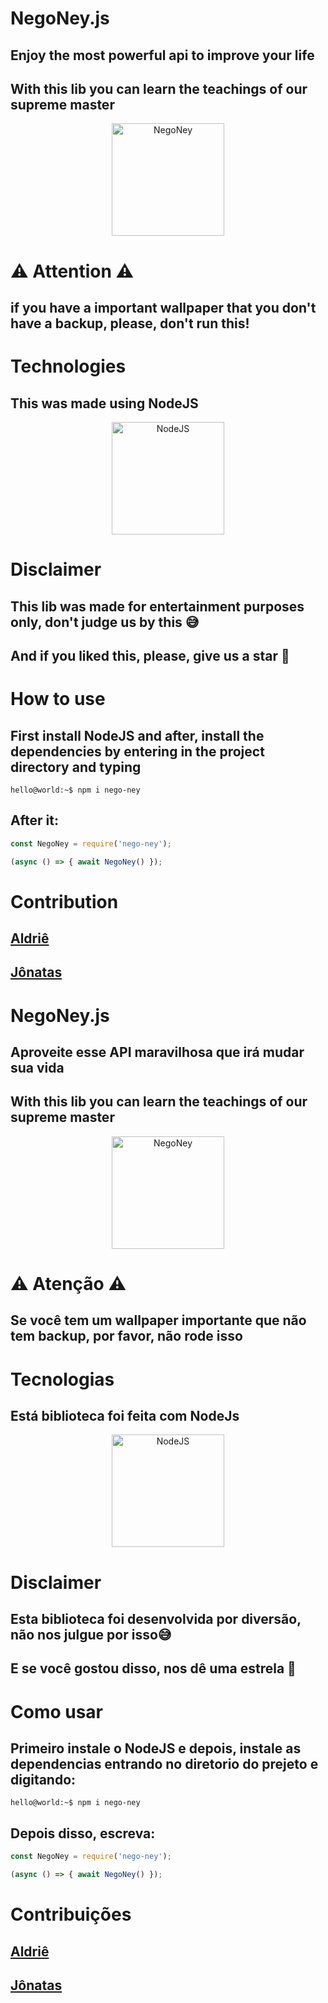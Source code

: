 # NegoNey.js
## Enjoy the most powerful api to improve your life
## With this lib you can learn the teachings of our supreme master

<p align="center">
  <img src="https://img.estadao.com.br/fotos/crop/1200x1200/resources/jpg/5/5/1553173579355.jpg" width="180" alt="NegoNey"/>
</p>

# ⚠️ Attention ⚠️
## if you have a important wallpaper that you don't have a backup, please, don't run this!

# Technologies
## This was made using NodeJS
<p align="center">
  <img src="https://i0.wp.com/codigosimples.net/wp-content/uploads/2017/03/nodejs.png?fit=500%2C500&ssl=1" width="180" alt="NodeJS"/>
</p>

# Disclaimer
## This lib was made for entertainment purposes only, don't judge us by this 😅
## And if you liked this, please, give us a star 🙂

# How to use
## First install NodeJS and after, install the dependencies by entering in the project directory and typing
```console
hello@world:~$ npm i nego-ney
```
## After it:
```js
const NegoNey = require('nego-ney');

(async () => { await NegoNey() });
```

# Contribution
## [Aldriê](https://github.com/Aldrie)
## [Jônatas](https://github.com/JonatasFernandesPimenta)


# NegoNey.js
## Aproveite esse API maravilhosa que irá mudar sua vida
## With this lib you can learn the teachings of our supreme master

<p align="center">
  <img src="https://img.estadao.com.br/fotos/crop/1200x1200/resources/jpg/5/5/1553173579355.jpg" width="180" alt="NegoNey"/>
</p>

# ⚠️ Atenção ⚠️
## Se você tem um wallpaper importante que não tem backup, por favor, não rode isso

# Tecnologias
## Está biblioteca foi feita com NodeJs
<p align="center">
  <img src="https://i0.wp.com/codigosimples.net/wp-content/uploads/2017/03/nodejs.png?fit=500%2C500&ssl=1" width="180" alt="NodeJS"/>
</p>

# Disclaimer
## Esta biblioteca foi desenvolvida por diversão, não nos julgue por isso😅
## E se você gostou disso, nos dê uma estrela 🙂

# Como usar
## Primeiro instale o NodeJS e depois, instale as dependencias entrando no diretorio do prejeto e digitando:
```console
hello@world:~$ npm i nego-ney
```
## Depois disso, escreva:
```js
const NegoNey = require('nego-ney');

(async () => { await NegoNey() });
```

# Contribuições
## [Aldriê](https://github.com/Aldrie)
## [Jônatas](https://github.com/JonatasFernandesPimenta)

